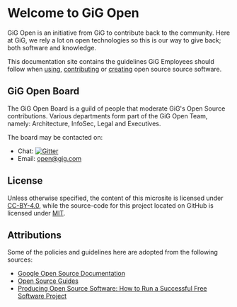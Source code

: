 # Welcome to GiG Open

GiG Open is an initiative from GiG to contribute back to the community. Here at GiG, we rely a lot on open technologies so this is our way to give back; both software and knowledge.

This documentation site contains the guidelines GiG Employees should follow when [using](open-source/using.md), [contributing](open-source/contributing.md) or [creating](open-source/creating.md) open source source software.

## GiG Open Board

The GiG Open Board is a guild of people that moderate GiG's Open Source contributions. Various departments form part of the GiG Open Team, namely: Architecture, InfoSec, Legal and Executives.

The board may be contacted on:

* Chat: [![Gitter](https://badges.gitter.im/GiG/open.svg)](https://gitter.im/GiG/open?utm_source=badge&utm_medium=badge&utm_campaign=pr-badge)
* Email: <open@gig.com>

## License

Unless otherwise specified, the content of this microsite is licensed under [CC-BY-4.0](https://creativecommons.org/licenses/by/4.0/), while the source-code for this project located on GitHub is licensed under [MIT](https://github.com/GiG/open/blob/master/LICENSE).

## Attributions

Some of the policies and guidelines here are adopted from the following sources:

* [Google Open Source Documentation](https://opensource.google/docs/)
* [Open Source Guides](https://opensource.guide/)
* [Producing Open Source Software: How to Run a Successful Free Software Project](https://producingoss.com/)
